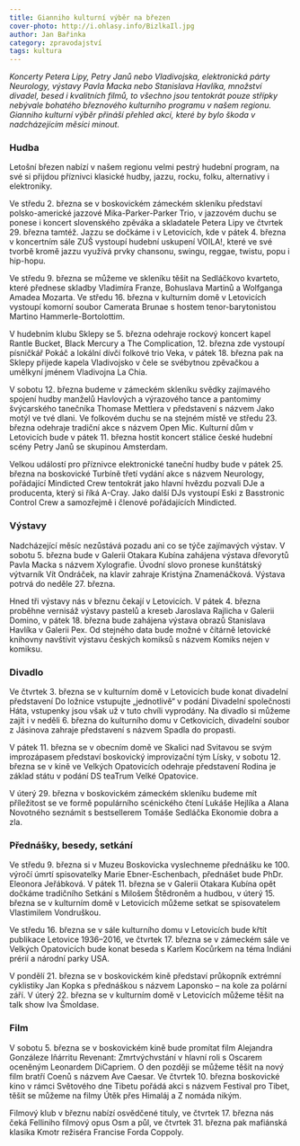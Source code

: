 ```yaml
---
title: Gianniho kulturní výběr na březen
cover-photo: http://i.ohlasy.info/BizlkaIl.jpg
author: Jan Bařinka
category: zpravodajství
tags: kultura
---
```


*Koncerty Petera Lipy, Petry Janů nebo Vladivojska, elektronická párty Neurology, výstavy Pavla Macka nebo Stanislava Havlíka, množství divadel, besed i kvalitních filmů, to všechno jsou tentokrát pouze střípky nebývale bohatého březnového kulturního programu v našem regionu. Gianniho kulturní výběr přináší přehled akcí, které by bylo škoda v nadcházejícím měsíci minout.*

### Hudba

Letošní březen nabízí v našem regionu velmi pestrý hudební program, na své si přijdou příznivci klasické hudby, jazzu, rocku, folku, alternativy i elektroniky.

Ve středu 2. března se v boskovickém zámeckém skleníku představí polsko-americké jazzové Mika-Parker-Parker Trio, v jazzovém duchu se ponese i koncert slovenského zpěváka a skladatele Petera Lipy ve čtvrtek 29. března tamtéž. Jazzu se dočkáme i v Letovicích, kde v pátek 4. března v koncertním sále ZUŠ vystoupí hudební uskupení VOILA!, které ve své tvorbě kromě jazzu využívá prvky chansonu, swingu, reggae, twistu, popu i hip-hopu.

Ve středu 9. března se můžeme ve skleníku těšit na Sedláčkovo kvarteto, které přednese skladby Vladimíra Franze, Bohuslava Martinů a Wolfganga Amadea Mozarta. Ve středu 16. března v kulturním domě v Letovicích vystoupí komorní soubor Camerata Brunae s hostem tenor-barytonistou Martino Hammerle-Bortolottim.

V hudebním klubu Sklepy se 5. března odehraje rockový koncert kapel Rantle Bucket, Black Mercury a The Complication, 12. března zde vystoupí písničkář Pokáč a lokální dívčí folkové trio Veka, v pátek 18. března pak na Sklepy přijede kapela Vladivojsko v čele se svébytnou zpěvačkou a umělkyní jménem Vladivojna La Chia.

V sobotu 12. března budeme v zámeckém skleníku svědky zajímavého spojení hudby manželů Havlových a výrazového tance a pantomimy švýcarského tanečníka Thomase Mettlera v představení s názvem Jako motýl ve tvé dlani. Ve folkovém duchu se na stejném místě ve středu 23. března odehraje tradiční akce s názvem Open Mic. Kulturní dům v Letovicích bude v pátek 11. března hostit koncert stálice české hudební scény Petry Janů se skupinou Amsterdam.

Velkou událostí pro příznivce elektronické taneční hudby bude v pátek 25. března na boskovické Turbíně třetí vydání akce s názvem Neurology, pořádající Mindicted Crew tentokrát jako hlavní hvězdu pozvali DJe a producenta, který si říká A-Cray. Jako další DJs vystoupí Eski z Basstronic Control Crew a samozřejmě i členové pořádajících Mindicted.
 
### Výstavy

Nadcházející měsíc nezůstává pozadu ani co se týče zajímavých výstav. V sobotu 5. března bude v Galerii Otakara Kubína zahájena výstava dřevorytů Pavla Macka s názvem Xylografie. Úvodní slovo pronese kunštátský výtvarník Vít Ondráček, na klavír zahraje Kristýna Znamenáčková. Výstava potrvá do neděle 27. března.

Hned tři výstavy nás v březnu čekají v Letovicích. V pátek 4. března proběhne vernisáž výstavy pastelů a kreseb Jaroslava Rajlicha v Galerii Domino, v pátek 18. března bude zahájena výstava obrazů Stanislava Havlíka v Galerii Pex. Od stejného data bude možné v čítárně letovické knihovny navštívit výstavu českých komiksů s názvem Komiks nejen v komiksu.
 
### Divadlo

Ve čtvrtek 3. března se v kulturním domě v Letovicích bude konat divadelní představení Do ložnice vstupujte „jednotlivě“ v podání Divadelní společnosti Háta, vstupenky jsou však už v tuto chvíli vyprodány. Na divadlo si můžeme zajít i v neděli 6. března do kulturního domu v Cetkovicích, divadelní soubor z Jásinova zahraje představení s názvem Spadla do propasti.

V pátek 11. března se v obecním domě ve Skalici nad Svitavou se svým improzápasem představí boskovický improvizační tým Lísky, v sobotu 12. března se v kině ve Velkých Opatovicích odehraje představení Rodina je základ státu v podání DS teaTrum Velké Opatovice.

V úterý 29. března v boskovickém zámeckém skleníku budeme mít příležitost se ve formě populárního scénického čtení Lukáše Hejlíka a Alana Novotného seznámit s bestsellerem Tomáše Sedláčka Ekonomie dobra a zla.
 
### Přednášky, besedy, setkání

Ve středu 9. března si v Muzeu Boskovicka vyslechneme přednášku ke 100. výročí úmrtí spisovatelky Marie Ebner-Eschenbach, přednášet bude PhDr. Eleonora Jeřábková. V pátek 11. března se v Galerii Otakara Kubína opět dočkáme tradičního Setkání s Milošem Štědroněm a hudbou, v úterý 15. března se v kulturním domě v Letovicích můžeme setkat se spisovatelem Vlastimilem Vondruškou.

Ve středu 16. března se v sále kulturního domu v Letovicích bude křtít publikace Letovice 1936–2016, ve čtvrtek 17. března se v zámeckém sále ve Velkých Opatovicích bude konat beseda s Karlem Kocůrkem na téma Indiáni prérií a národní parky USA.

V pondělí 21. března se v boskovickém kině představí průkopník extrémní cyklistiky Jan Kopka s přednáškou s názvem Laponsko – na kole za polární září. V úterý 22. března se v kulturním domě v Letovicích můžeme těšit na talk show Iva Šmoldase.
 
### Film

V sobotu 5. března se v boskovickém kině bude promítat film Alejandra Gonzáleze Iñárritu Revenant: Zmrtvýchvstání v hlavní roli s Oscarem oceněným Leonardem DiCapriem. O den později se můžeme těšit na nový film bratří Coenů s názvem Ave Caesar.
Ve čtvrtek 10. března boskovické kino v rámci Světového dne Tibetu pořádá akci s názvem Festival pro Tibet, těšit se můžeme na filmy Útěk přes Himaláj a Z nomáda nikým.

Filmový klub v březnu nabízí osvědčené tituly, ve čtvrtek 17. března nás čeká Felliniho filmový opus Osm a půl, ve čtvrtek 31. března pak mafiánská klasika Kmotr režiséra Francise Forda Coppoly.
